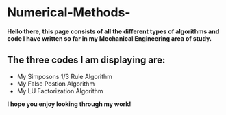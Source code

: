 # Numerical-Methods-

**Hello there, this page consists of all the different types of algorithms and code I have written so far in my Mechanical Engineering area of study.**

## The three codes I am displaying are:

  - My Simposons 1/3 Rule Algorithm
  - My False Postion Algorithm
  - My LU Factorization Algorithm
  
**I hope you enjoy looking through my work!**


